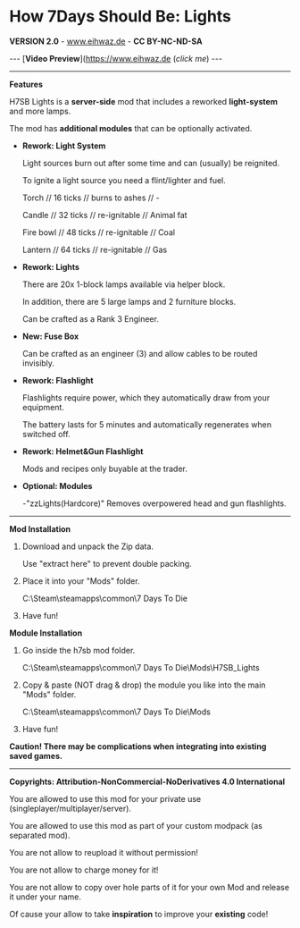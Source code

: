 # How 7Days Should Be: Lights

**VERSION 2.0** - www.eihwaz.de - **CC BY-NC-ND-SA**

--- [**Video Preview**](https://www.eihwaz.de (*click me*) ---

--- --- --- --- --- --- --- --- ---

**Features**

H7SB Lights is a **server-side** mod that includes a reworked **light-system** and more lamps.

The mod has **additional modules** that can be optionally activated.

* **Rework: Light System**

	Light sources burn out after some time and can (usually) be reignited.
	
	To ignite a light source you need a flint/lighter and fuel.
	
	Torch		//	16 ticks	//	burns to ashes 	//	-
	
	Candle		//	32 ticks	//	re-ignitable	//	Animal fat
	
	Fire bowl	//	48 ticks	//	re-ignitable	//	Coal
	
	Lantern		//	64 ticks	//	re-ignitable	//	Gas
	
* **Rework: Lights**

	There are 20x 1-block lamps available via helper block.
	
	In addition, there are 5 large lamps and 2 furniture blocks.
	
	Can be crafted as a Rank 3 Engineer.

* **New: Fuse Box**

	Can be crafted as an engineer (3) and allow cables to be routed invisibly.
	
* **Rework: Flashlight**

	Flashlights require power, which they automatically draw from your equipment.
	
	The battery lasts for 5 minutes and automatically regenerates when switched off.
	
* **Rework: Helmet&Gun Flashlight**

	Mods and recipes only buyable at the trader.
	
* **Optional: Modules**
	
	-"zzLights(Hardcore)" Removes overpowered head and gun flashlights.

--- --- --- --- --- --- --- --- ---

**Mod Installation**

1. Download and unpack the Zip data.

	Use "extract here" to prevent double packing.

2. Place it into your "Mods" folder.

	C:\Steam\steamapps\common\7 Days To Die

3. Have fun!

**Module Installation**

1. Go inside the h7sb mod folder.

	C:\Steam\steamapps\common\7 Days To Die\Mods\H7SB_Lights
	
2. Copy & paste (NOT drag & drop) the module you like into the main "Mods" folder.

	C:\Steam\steamapps\common\7 Days To Die\Mods

3. Have fun!

**Caution! There may be complications when integrating into existing saved games.**

--- --- --- --- --- --- --- --- ---

**Copyrights: Attribution-NonCommercial-NoDerivatives 4.0 International**

You are allowed to use this mod for your private use (singleplayer/multiplayer/server).

You are allowed to use this mod as part of your custom modpack (as separated mod).

You are not allow to reupload it without permission!

You are not allow to charge money for it!

You are not allow to copy over hole parts of it for your own Mod and release it under your name.

Of cause your allow to take **inspiration** to improve your **existing** code!

